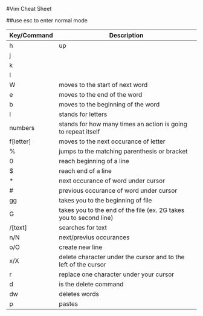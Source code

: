 #Vim Cheat Sheet

##use esc to enter normal mode

| Key/Command | Description |
| ----------- | ----------- |
| h | up | 
| j | 
| k | 
| l | 
| W | moves to the start of next word | 
| e | moves to the end of the word | 
| b | moves to the beginning of the word | 
| l | stands for letters |
| numbers | stands for how many times an action is going to repeat itself || 
| f[letter] | moves to the next occurance of letter | 
| % | jumps to the matching parenthesis or bracket | 
| 0 | reach beginning of a line |
| $ | reach end of a line | 
| * | next occurance of word under cursor | 
| # | previous occurance of word under cursor | 
| gg | takes you to the beginning of file | 
| G | takes you to the end of the file (ex. 2G takes you to second line) | 
| /[text] | searches for text | 
| n/N | next/previus occurances | 
| o/O | create new line | 
| x/X | delete character under the cursor and to the left of the cursor |
| r | replace one character under your cursor | 
| d | is the delete command |
| dw | deletes words | 
| p | pastes | 
